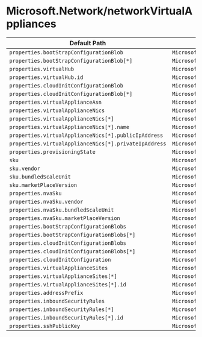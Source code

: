 # Microsoft.Network/networkVirtualAppliances

| Default Path | Alias |
|---|---|
| `properties.bootStrapConfigurationBlob` | `Microsoft.Network/networkVirtualAppliances/bootStrapConfigurationBlob` |
| `properties.bootStrapConfigurationBlob[*]` | `Microsoft.Network/networkVirtualAppliances/bootStrapConfigurationBlob[*]` |
| `properties.virtualHub` | `Microsoft.Network/networkVirtualAppliances/virtualHub` |
| `properties.virtualHub.id` | `Microsoft.Network/networkVirtualAppliances/virtualHub.id` |
| `properties.cloudInitConfigurationBlob` | `Microsoft.Network/networkVirtualAppliances/cloudInitConfigurationBlob` |
| `properties.cloudInitConfigurationBlob[*]` | `Microsoft.Network/networkVirtualAppliances/cloudInitConfigurationBlob[*]` |
| `properties.virtualApplianceAsn` | `Microsoft.Network/networkVirtualAppliances/virtualApplianceAsn` |
| `properties.virtualApplianceNics` | `Microsoft.Network/networkVirtualAppliances/virtualApplianceNics` |
| `properties.virtualApplianceNics[*]` | `Microsoft.Network/networkVirtualAppliances/virtualApplianceNics[*]` |
| `properties.virtualApplianceNics[*].name` | `Microsoft.Network/networkVirtualAppliances/virtualApplianceNics[*].name` |
| `properties.virtualApplianceNics[*].publicIpAddress` | `Microsoft.Network/networkVirtualAppliances/virtualApplianceNics[*].publicIpAddress` |
| `properties.virtualApplianceNics[*].privateIpAddress` | `Microsoft.Network/networkVirtualAppliances/virtualApplianceNics[*].privateIpAddress` |
| `properties.provisioningState` | `Microsoft.Network/networkVirtualAppliances/provisioningState` |
| `sku` | `Microsoft.Network/networkVirtualAppliances/sku` |
| `sku.vendor` | `Microsoft.Network/networkVirtualAppliances/sku.vendor` |
| `sku.bundledScaleUnit` | `Microsoft.Network/networkVirtualAppliances/sku.bundledScaleUnit` |
| `sku.marketPlaceVersion` | `Microsoft.Network/networkVirtualAppliances/sku.marketPlaceVersion` |
| `properties.nvaSku` | `Microsoft.Network/networkVirtualAppliances/nvaSku` |
| `properties.nvaSku.vendor` | `Microsoft.Network/networkVirtualAppliances/nvaSku.vendor` |
| `properties.nvaSku.bundledScaleUnit` | `Microsoft.Network/networkVirtualAppliances/nvaSku.bundledScaleUnit` |
| `properties.nvaSku.marketPlaceVersion` | `Microsoft.Network/networkVirtualAppliances/nvaSku.marketPlaceVersion` |
| `properties.bootStrapConfigurationBlobs` | `Microsoft.Network/networkVirtualAppliances/bootStrapConfigurationBlobs` |
| `properties.bootStrapConfigurationBlobs[*]` | `Microsoft.Network/networkVirtualAppliances/bootStrapConfigurationBlobs[*]` |
| `properties.cloudInitConfigurationBlobs` | `Microsoft.Network/networkVirtualAppliances/cloudInitConfigurationBlobs` |
| `properties.cloudInitConfigurationBlobs[*]` | `Microsoft.Network/networkVirtualAppliances/cloudInitConfigurationBlobs[*]` |
| `properties.cloudInitConfiguration` | `Microsoft.Network/networkVirtualAppliances/cloudInitConfiguration` |
| `properties.virtualApplianceSites` | `Microsoft.Network/networkVirtualAppliances/virtualApplianceSites` |
| `properties.virtualApplianceSites[*]` | `Microsoft.Network/networkVirtualAppliances/virtualApplianceSites[*]` |
| `properties.virtualApplianceSites[*].id` | `Microsoft.Network/networkVirtualAppliances/virtualApplianceSites[*].id` |
| `properties.addressPrefix` | `Microsoft.Network/networkVirtualAppliances/addressPrefix` |
| `properties.inboundSecurityRules` | `Microsoft.Network/networkVirtualAppliances/inboundSecurityRules` |
| `properties.inboundSecurityRules[*]` | `Microsoft.Network/networkVirtualAppliances/inboundSecurityRules[*]` |
| `properties.inboundSecurityRules[*].id` | `Microsoft.Network/networkVirtualAppliances/inboundSecurityRules[*].id` |
| `properties.sshPublicKey` | `Microsoft.Network/networkVirtualAppliances/sshPublicKey` |


